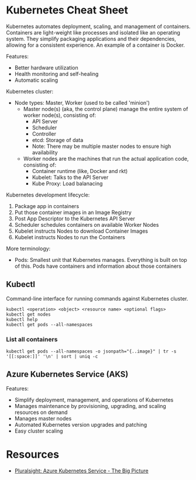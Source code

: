 # Kubernetes Cheat Sheet

Kubernetes automates deployment, scaling, and management of containers.
Containers are light-weight like processes and isolated like an operating system. They simplify packaging applications and their dependencies, allowing for a consistent experience. An example of a container is Docker.

Features:
- Better hardware utilization
- Health monitoring and self-healing
- Automatic scaling

Kubernetes cluster:
- Node types: Master, Worker (used to be called 'minion')
    - Master node(s) (aka, the control plane) manage the entire system of worker node(s), consisting of:
        - API Server
        - Scheduler
        - Controller
        - etcd: Storage of data
        - Note: There may be multiple master nodes to ensure high availability
    - Worker nodes are the machines that run the actual application code, consisting of:
        - Container runtime (like, Docker and rkt)
        - Kubelet: Talks to the API Server
        - Kube Proxy: Load balanacing

Kubernetes development lifecycle:
1. Package app in containers
2. Put those container images in an Image Registry
3. Post App Descriptor to the Kubernetes API Server
4. Scheduler schedules containers on available Worker Nodes
5. Kubelet instructs Nodes to download Container Images
6. Kubelet instructs Nodes to run the Containers

More terminology:
- Pods: Smallest unit that Kubernetes manages. Everything is built on top of this. Pods have containers and information about those containers


## Kubectl
Command-line interface for running commands against Kubernetes cluster.

    kubectl <operation> <object> <resource name> <optional flags>
    kubectl get nodes
    kubectl help
    kubectl get pods --all-namespaces

### List all containers

    kubectl get pods --all-namespaces -o jsonpath="{..image}" | tr -s '[[:space:]]' '\n' | sort | uniq -c

## Azure Kubernetes Service (AKS)

Features:
- Simplify deployment, management, and operations of Kubernetes
- Manages maintenance by provisioning, upgrading, and scaling resources on demand
- Manages master nodes
- Automated Kubernetes version upgrades and patching
- Easy cluster scaling



# Resources
- [Pluralsight: Azure Kubernetes Service - The Big Picture](https://app.pluralsight.com/library/courses/azure-container-service-big-picture/table-of-contents)
